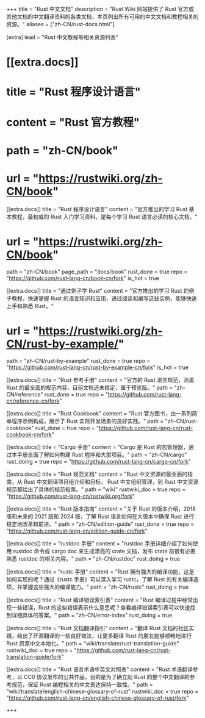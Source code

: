 +++
title = "Rust 中文文档"
description = "Rust Wiki 网站提供了 Rust 官方或其他文档的中文翻译资料的各类文档，本页列出所有可用的中文文档和教程相关的资源。"
aliases = ["zh-CN/rust-docs.html"]

[extra]
lead = "Rust 中文教程等相关资源列表"

# [[extra.docs]]
# title = "Rust 程序设计语言"
# content = "Rust 官方教程"
# path = "zh-CN/book"
# url = "https://rustwiki.org/zh-CN/book"

[[extra.docs]]
title = "Rust 程序设计语言"
content = "官方推出的学习 Rust 基本教程，最权威的 Rust 入门学习资料，是每个学习 Rust 语言必读的核心文档。"
# url = "https://rustwiki.org/zh-CN/book"
path = "zh-CN/book"
page_path = "docs/book"
rust_done = true
repo = "https://github.com/rust-lang-cn/book-cn/fork"
is_hot = true

[[extra.docs]]
title = "通过例子学 Rust"
content = "官方推出的学习 Rust 的例子教程，快速掌握 Rust 的语言知识和应用，通过阅读和编写这些实例，能够快速上手和熟悉 Rust。"
# url = "https://rustwiki.org/zh-CN/rust-by-example/"
path = "zh-CN/rust-by-example"
rust_done = true
repo = "https://github.com/rust-lang-cn/rust-by-example-cn/fork"
is_hot = true

[[extra.docs]]
title = "Rust 参考手册"
content = "官方的 Rust 语言规范，涵盖 Rust 的最全面的规范内容，目前文档还未稳定，属于预览版。"
path = "zh-CN/reference"
rust_done = true
repo = "https://github.com/rust-lang-cn/reference-cn/fork"

[[extra.docs]]
title = "Rust Cookbook"
content = "Rust 官方图书，由一系列简单程序示例构成，展示了 Rust 实际开发场景的良好实践。"
path = "zh-CN/rust-cookbook"
rust_done = true
repo = "https://github.com/rust-lang-cn/rust-cookbook-cn/fork"

[[extra.docs]]
title = "Cargo 手册"
content = "Cargo 是 Rust 的包管理器，通过本手册全面了解如何构建 Rust 程序和大型项目。"
path = "zh-CN/cargo"
rust_doing = true
repo = "https://github.com/rust-lang-cn/cargo-cn/fork"

[[extra.docs]]
title = "Rust 规范文档"
content = "Rust 中文资源的最全面的指南，从 Rust 中文翻译项目组介绍和目标， Rust 中文组织管理，到 Rust 中文资源规范都给出了具体的规范指南。"
path = "wiki"
rustwiki_doc = true
repo = "https://github.com/rust-lang-cn/rustwiki.org/fork"

[[extra.docs]]
title = "Rust 版本指南"
content = "关于 Rust 的版本介绍，2018 版和未来的 2021 版和 2024 版，了解 Rust 语言如何在大版本中确保 Rust 进行稳定地改革和前进。"
path = "zh-CN/edition-guide"
rust_done = true
repo = "https://github.com/rust-lang-cn/edition-guide-cn/fork"

[[extra.docs]]
title = "rustdoc 手册"
content = "rustdoc 手册详细介绍了如何使用 rustdoc 命令或 cargo doc 来生成漂亮的 crate 文档，发布 crate 前很有必要熟悉 rustdoc 的相关内容。"
path = "zh-CN/rustdoc"
rust_doing = true

[[extra.docs]]
title = "rustc 手册"
content = "Rust 拥有强大的编译功能，这是如何实现的呢？通过《rustc 手册》可以深入学习 rustc，了解 Rust 的有关编译选项，并掌握这些强大的编译能力。"
path = "zh-CN/rustc"
rust_doing = true

[[extra.docs]]
title = "Rust 编译错误索引表"
content = "Rust 编译过程中经常出现一些错误，Rust 的这些错误表示什么意思呢？查看编译错误索引表可以快速找到详细具体的答案。"
path = "zh-CN/error-index"
rust_doing = true

[[extra.docs]]
title = "Rust 文档翻译指引"
content = "翻译 Rust 文档的社区实践，给出了开源翻译的一些良好做法，让更多翻译 Rust 的朋友能够顺畅地进行 Rust 资源中文本地化。"
path = "wiki/translate/rust-translation-guide"
rustwiki_doc = true
repo = "https://github.com/rust-lang-cn/rust-translation-guide/fork"

[[extra.docs]]
title = "Rust 语言术语中英文对照表"
content = "Rust 术语翻译参考，以 CC0 协议发布的公共作品，目的是为了确立起 Rust 的整个中文翻译的参考规范，保证 Rust 编程相关的中文表达保持一致性。"
path = "wiki/translate/english-chinese-glossary-of-rust"
rustwiki_doc = true
repo = "https://github.com/rust-lang-cn/english-chinese-glossary-of-rust/fork"

+++
